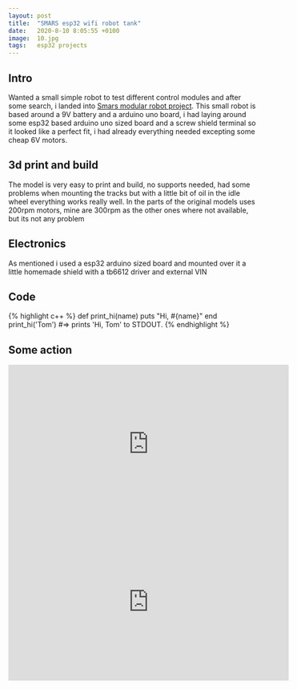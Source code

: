 ```yaml
---
layout: post
title:  "SMARS esp32 wifi robot tank"
date:   2020-8-10 8:05:55 +0100
image:  10.jpg
tags:   esp32 projects
---
```


## Intro
Wanted a small simple robot to test different control modules and after some search, i landed into [Smars modular robot project][smars-link].
This small robot is based around a 9V battery and a arduino uno board, i had laying around some esp32 based arduino uno sized board and a screw shield terminal so it looked like a perfect fit, i had already everything needed excepting some cheap 6V motors.

## 3d print and build
The model is very easy to print and build, no supports needed, had some problems when mounting the tracks but with a little bit of oil in the idle wheel everything works really well. In the parts of the original models uses 200rpm motors, mine are 300rpm as the other ones where not available, but its not any problem

## Electronics
As mentioned i used a esp32 arduino sized board and mounted over it a little homemade shield with a tb6612 driver and external VIN

## Code
{% highlight c++ %}
def print_hi(name)
  puts "Hi, #{name}"
end
print_hi('Tom')
#=> prints 'Hi, Tom' to STDOUT.
{% endhighlight %}

## Some action
<iframe width="560" height="315" src="https://www.youtube.com/embed/Z3jsNJ_2ksw" frameborder="0" allow="accelerometer; autoplay; encrypted-media; gyroscope; picture-in-picture" allowfullscreen></iframe>
<iframe width="560" height="315" src="https://www.youtube.com/embed/uIImwilvI2s" frameborder="0" allow="accelerometer; autoplay; encrypted-media; gyroscope; picture-in-picture" allowfullscreen></iframe>

## 

[smars-link]: https://www.thingiverse.com/thing:2662828


